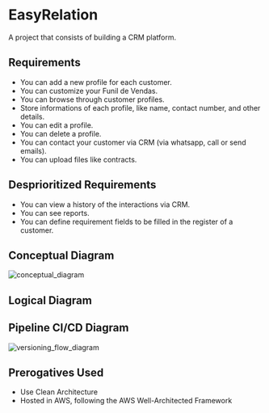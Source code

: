 # EasyRelation
A project that consists of building a CRM platform.

## Requirements
* You can add a new profile for each customer.
* You can customize your Funil de Vendas.
* You can browse through customer profiles.
* Store informations of each profile, like name, contact number, and other details.
* You can edit a profile.
* You can delete a profile.
* You can contact your customer via CRM (via whatsapp, call or send emails).
* You can upload files like contracts.

## Desprioritized Requirements
* You can view a history of the interactions via CRM.
* You can see reports.
* You can define requirement fields to be filled in the register of a customer.

## Conceptual Diagram
![conceptual_diagram](https://github.com/joaofanchini/crm-easyrelation/assets/31604369/6c10c971-ff9c-439d-804c-48161fd48d86)

## Logical Diagram

## Pipeline CI/CD Diagram
![versioning_flow_diagram](https://github.com/joaofanchini/crm-easyrelation/assets/31604369/5f6fe380-25f5-40b2-b8d0-e37e216459e1)


## Prerogatives Used
 * Use Clean Architecture
 * Hosted in AWS, following the AWS Well-Architected Framework
